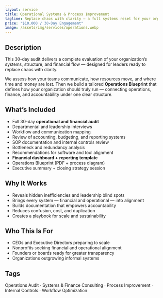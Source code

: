 ```yaml
---
layout: service
title: Operational Systems & Process Improvement
tagline: Replace chaos with clarity — a full systems reset for your organization.
price: "$10,000 / 30-Day Engagement"
image: /assets/img/services/operations.webp
---
```


## Description
This 30-day audit delivers a complete evaluation of your organization’s systems, structure, and financial flow — designed for leaders ready to replace chaos with clarity.

We assess how your teams communicate, how resources move, and where time and money are lost. Then we build a tailored **Operations Blueprint** that defines how your organization should truly run — connecting operations, finance, and accountability under one clear structure.

## What’s Included
- Full 30-day **operational and financial audit**  
- Departmental and leadership interviews  
- Workflow and communication mapping  
- Review of accounting, budgeting, and reporting systems  
- SOP documentation and internal controls review  
- Bottleneck and redundancy analysis  
- Recommendations for software and tool alignment  
- **Financial dashboard + reporting template**  
- Operations Blueprint (PDF + process diagram)  
- Executive summary + closing strategy session

## Why It Works
- Reveals hidden inefficiencies and leadership blind spots  
- Brings every system — financial and operational — into alignment  
- Builds documentation that empowers accountability  
- Reduces confusion, cost, and duplication  
- Creates a playbook for scale and sustainability

## Who This Is For
- CEOs and Executive Directors preparing to scale  
- Nonprofits seeking financial and operational alignment  
- Founders or boards ready for greater transparency  
- Organizations outgrowing informal systems

## Tags
Operations Audit · Systems & Finance Consulting · Process Improvement · Internal Controls · Workflow Optimization
